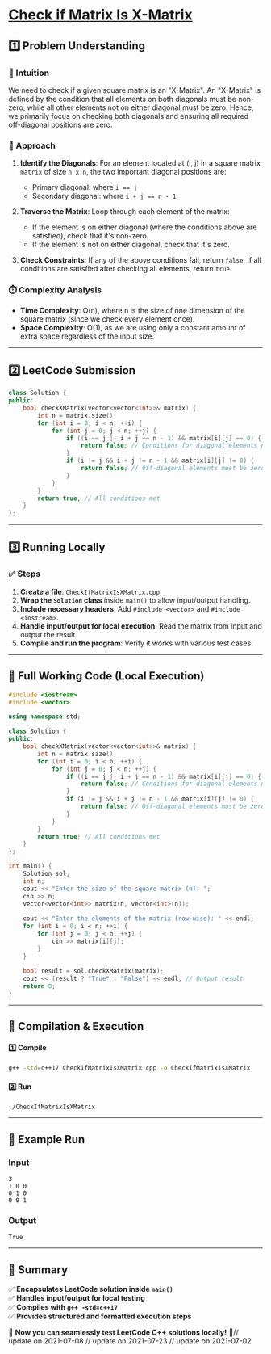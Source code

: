 # **[Check if Matrix Is X-Matrix](https://leetcode.com/problems/check-if-matrix-is-x-matrix/description/)**  

## **1️⃣ Problem Understanding**  
### **📌 Intuition**  
We need to check if a given square matrix is an "X-Matrix". An "X-Matrix" is defined by the condition that all elements on both diagonals must be non-zero, while all other elements not on either diagonal must be zero. Hence, we primarily focus on checking both diagonals and ensuring all required off-diagonal positions are zero.

### **🚀 Approach**  
1. **Identify the Diagonals**: For an element located at (i, j) in a square matrix `matrix` of size `n x n`, the two important diagonal positions are:
   - Primary diagonal: where `i == j`
   - Secondary diagonal: where `i + j == n - 1`
   
2. **Traverse the Matrix**: Loop through each element of the matrix:
   - If the element is on either diagonal (where the conditions above are satisfied), check that it's non-zero.
   - If the element is not on either diagonal, check that it's zero.
   
3. **Check Constraints**: If any of the above conditions fail, return `false`. If all conditions are satisfied after checking all elements, return `true`.

### **⏱️ Complexity Analysis**  
- **Time Complexity**: O(n), where n is the size of one dimension of the square matrix (since we check every element once).  
- **Space Complexity**: O(1), as we are using only a constant amount of extra space regardless of the input size.  

---  

## **2️⃣ LeetCode Submission**  
```cpp
class Solution {
public:
    bool checkXMatrix(vector<vector<int>>& matrix) {
        int n = matrix.size();
        for (int i = 0; i < n; ++i) {
            for (int j = 0; j < n; ++j) {
                if ((i == j || i + j == n - 1) && matrix[i][j] == 0) {
                    return false; // Conditions for diagonal elements not met
                }
                if (i != j && i + j != n - 1 && matrix[i][j] != 0) {
                    return false; // Off-diagonal elements must be zero
                }
            }
        }
        return true; // All conditions met
    }
};  
```  

---  

## **3️⃣ Running Locally**  
### **✅ Steps**  
1. **Create a file**: `CheckIfMatrixIsXMatrix.cpp`  
2. **Wrap the `Solution` class** inside `main()` to allow input/output handling.  
3. **Include necessary headers**: Add `#include <vector>` and `#include <iostream>`.  
4. **Handle input/output for local execution**: Read the matrix from input and output the result.  
5. **Compile and run the program**: Verify it works with various test cases.  

---  

## **📝 Full Working Code (Local Execution)**  
```cpp
#include <iostream>
#include <vector>

using namespace std;

class Solution {
public:
    bool checkXMatrix(vector<vector<int>>& matrix) {
        int n = matrix.size();
        for (int i = 0; i < n; ++i) {
            for (int j = 0; j < n; ++j) {
                if ((i == j || i + j == n - 1) && matrix[i][j] == 0) {
                    return false; // Conditions for diagonal elements not met
                }
                if (i != j && i + j != n - 1 && matrix[i][j] != 0) {
                    return false; // Off-diagonal elements must be zero
                }
            }
        }
        return true; // All conditions met
    }
};

int main() {
    Solution sol;
    int n;
    cout << "Enter the size of the square matrix (n): ";
    cin >> n;
    vector<vector<int>> matrix(n, vector<int>(n));
    
    cout << "Enter the elements of the matrix (row-wise): " << endl;
    for (int i = 0; i < n; ++i) {
        for (int j = 0; j < n; ++j) {
            cin >> matrix[i][j];
        }
    }
    
    bool result = sol.checkXMatrix(matrix);
    cout << (result ? "True" : "False") << endl; // Output result
    return 0;
}  
```  

---  

## **🔧 Compilation & Execution**  
#### **1️⃣ Compile**  
```bash
g++ -std=c++17 CheckIfMatrixIsXMatrix.cpp -o CheckIfMatrixIsXMatrix
```  

#### **2️⃣ Run**  
```bash
./CheckIfMatrixIsXMatrix
```  

---  

## **🎯 Example Run**  
### **Input**  
```
3
1 0 0
0 1 0
0 0 1
```  
### **Output**  
```
True
```  

---  

## **📌 Summary**  
✅ **Encapsulates LeetCode solution inside `main()`**  
✅ **Handles input/output for local testing**  
✅ **Compiles with `g++ -std=c++17`**  
✅ **Provides structured and formatted execution steps**  

🚀 **Now you can seamlessly test LeetCode C++ solutions locally!** 🚀// update on 2021-07-08
// update on 2021-07-23
// update on 2021-07-02
